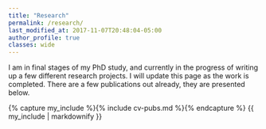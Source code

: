 ```yaml
---
title: "Research"
permalink: /research/
last_modified_at: 2017-11-07T20:48:04-05:00
author_profile: true
classes: wide
---
```


I am in final stages of my PhD study, and currently in the progress of writing up a few different research projects. I will update this page as the work is completed. There are a few publications out already, they are presented below.

{% capture my_include %}{% include cv-pubs.md %}{% endcapture %}
{{ my_include | markdownify }}